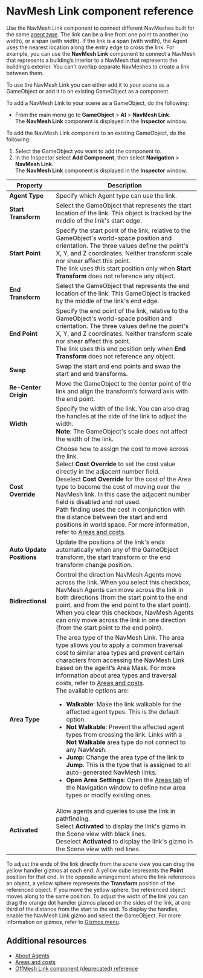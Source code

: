 # NavMesh Link component reference

Use the NavMesh Link component to connect different NavMeshes built for the same [agent type](./NavigationWindow.md#agents-tab). The link can be a line from one point to another (no width), or a span (with width). If the link is a span (with width), the Agent uses the nearest location along the entry edge to cross the link. For example, you can use the **NavMesh Link** component to connect a NavMesh that represents a building’s interior to a NavMesh that represents the building’s exterior. You can't overlap separate NavMeshes to create a link between them.

To use the NavMesh Link you can either add it to your scene as a GameObject or add it to an existing GameObject as a component.

To add a NavMesh Link to your scene as a GameObject, do the following:
- From the main menu go to **GameObject** > **AI** > **NavMesh Link**.<br/> The **NavMesh Link** component is displayed in the **Inspector** window.

To add the NavMesh Link component to an existing GameObject, do the following:
1. Select the GameObject you want to add the component to.
2. In the Inspector select **Add Component**, then select **Navigation** &gt; **NavMesh Link**. <br/> The **NavMesh Link** component is displayed in the **Inspector** window.

| Property | Description |
| --- | --- |
| **Agent Type** | Specify which Agent type can use the link. |
| **Start Transform** | Select the GameObject that represents the start location of the link. This object is tracked by the middle of the link's start edge. |
| **Start Point** | Specify the start point of the link, relative to the GameObject's world-space position and orientation. The three values define the point's X, Y, and Z coordinates. Neither transform scale nor shear affect this point. <br/>The link uses this start position only when **Start Transform** does not reference any object. |
| **End Transform** | Select the GameObject that represents the end location of the link. This GameObject is tracked by the middle of the link's end edge. |
| **End Point** | Specify the end point of the link, relative to the GameObject's world-space position and orientation. The three values define the point's X, Y, and Z coordinates. Neither transform scale nor shear affect this point. <br/>The link uses this end position only when **End Transform** does not reference any object. |
| **Swap** | Swap the start and end points and swap the start and end transforms. |
| **Re-Center Origin** | Move the GameObject to the center point of the link and align the transform’s forward axis with the end point. |
| **Width** | Specify the width of the link. You can also drag the handles at the side of the link to adjust the width. <br/>**Note**: The GameObject's scale does not affect the width of the link. |
| **Cost Override** | Choose how to assign the cost to move across the link. <br/> Select **Cost Override** to set the cost value directly in the adjacent number field.<br/> Deselect **Cost Override** for the cost of the Area type to become the cost of moving over the NavMesh link. In this case the adjacent number field is disabled and not used. <br/> Path finding uses the cost in conjunction with the distance between the start and end positions in world space. For more information, refer to [Areas and costs](./AreasAndCosts.html#pathfinding-cost). |
| **Auto Update Positions** | Update the positions of the link's ends automatically when any of the GameObject transform, the start transform or the end transform change position. |
| **Bidirectional** | Control the direction NavMesh Agents move across the link. When you select this checkbox, NavMesh Agents can move across the link in both directions (from the start point to the end point, and from the end point to the start point).<br/>When you clear this checkbox, NavMesh Agents can only move across the link in one direction (from the start point to the end point). |
| **Area Type** | The area type of the NavMesh Link. The area type allows you to apply a common traversal cost to similar area types and prevent certain characters from accessing the NavMesh Link based on the agent’s Area Mask. For more information about area types and traversal costs, refer to [Areas and costs](./AreasAndCosts.html).<br/>The available options are:<ul><li>**Walkable**: Make the link walkable for the affected agent types. This is the default option.</li><li>**Not Walkable**: Prevent the affected agent types from crossing the link. Links with a **Not Walkable** area type do not connect to any NavMesh.</li><li>**Jump**: Change the area type of the link to **Jump**. This is the type that is assigned to all auto-generated NavMesh links.</li><li>**Open Area Settings**: Open the [Areas tab](./NavigationWindow.html#areas-tab) of the Navigation window to define new area types or modify existing ones.</li></ul> |
| **Activated** | Allow agents and queries to use the link in pathfinding. <br/>Select **Activated** to display the link's gizmo in the Scene view with black lines. <br/>Deselect **Activated** to display the link's gizmo in the Scene view with red lines. |

To adjust the ends of the link directly from the scene view you can drag the yellow handler gizmos at each end. A yellow cube represents the **Point** position for that end. In the opposite arrangement where the link references an object, a yellow sphere represents the **Transform** position of the referenced object. If you move the yellow sphere, the referenced object moves along to the same position.
To adjust the width of the link you can drag the orange dot handler gizmos placed on the sides of the link, at one third of the distance from the start to the end.
To display the handles, enable the NavMesh Link gizmo and select the GameObject. For more information on gizmos, refer to [Gizmos menu](https://docs.unity3d.com/6000.0/Documentation/Manual/GizmosMenu.html).

## Additional resources

- [About Agents](./NavigationWindow.md#agents-tab)
- [Areas and costs](./AreasAndCosts.md)
- [OffMesh Link component (deprecated) reference](./OffMeshLink.md)

